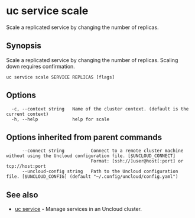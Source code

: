 # uc service scale

Scale a replicated service by changing the number of replicas.

## Synopsis

Scale a replicated service by changing the number of replicas. Scaling down requires confirmation.

```
uc service scale SERVICE REPLICAS [flags]
```

## Options

```
  -c, --context string   Name of the cluster context. (default is the current context)
  -h, --help             help for scale
```

## Options inherited from parent commands

```
      --connect string          Connect to a remote cluster machine without using the Uncloud configuration file. [$UNCLOUD_CONNECT]
                                Format: [ssh://]user@host[:port] or tcp://host:port
      --uncloud-config string   Path to the Uncloud configuration file. [$UNCLOUD_CONFIG] (default "~/.config/uncloud/config.yaml")
```

## See also

* [uc service](uc_service.md)	 - Manage services in an Uncloud cluster.

